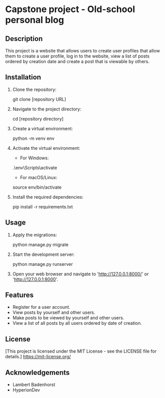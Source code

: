 # Capstone project - Old-school personal blog

## Description
This project is a website that allows users to create user profiles that allow them to create a user profile,
log in to the website, view a list of posts ordered by creation date and create a post that is viewable by others.

## Installation
1. Clone the repository:
    
    git clone [repository URL]
    
2. Navigate to the project directory:
    
    cd [repository directory]
    
3. Create a virtual environment:
    
    python -m venv env
    
4. Activate the virtual environment:
    - For Windows:
    
    .\env\Scripts\activate
    
    - For macOS/Linux:
    
    source env/bin/activate
    
5. Install the required dependencies:
    
    pip install -r requirements.txt
    

## Usage
1. Apply the migrations:
    
    python manage.py migrate
    
2. Start the development server:
    
    python manage.py runserver
    
3. Open your web browser and navigate to 'http://127.0.0.1:8000/' or 'http://127.0.0.1:8000'.

## Features
- Register for a user account.
- View posts by yourself and other users.
- Make posts to be viewed by yourself and other users.
- View a list of all posts by all users ordered by date of creation.

## License
[This project is licensed under the MIT License - see the LICENSE file for details.]
https://mit-license.org/

## Acknowledgements
- Lambert Badenhorst
- HyperionDev